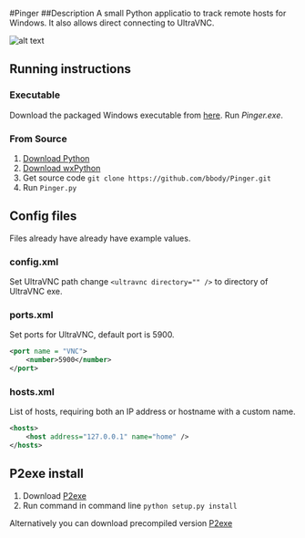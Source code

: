 #Pinger
##Description
A small Python applicatio to track remote hosts for Windows. It also allows direct connecting to UltraVNC.

![alt text](https://s3-ap-southeast-2.amazonaws.com/bbody-images/github/Pinger/screenshot.png "Screenshot of Pinger")

## Running instructions
### Executable
Download the packaged Windows executable from [here](https://github.com/bbody/Pinger/releases). Run *Pinger.exe*.

### From Source
1. [Download Python](https://www.python.org/)
2. [Download wxPython](http://www.wxpython.org/)
3. Get source code `git clone https://github.com/bbody/Pinger.git`
4. Run `Pinger.py`

## Config files
Files already have already have example values.

### config.xml
Set UltraVNC path change `<ultravnc directory="" />` to directory of UltraVNC exe.

### ports.xml
Set ports for UltraVNC, default port is 5900.

```xml
<port name = "VNC">
	<number>5900</number>
</port>
```

### hosts.xml
List of hosts, requiring both an IP address or hostname with a custom name.

```xml
<hosts>
	<host address="127.0.0.1" name="home" />
</hosts>
```

## P2exe install
1. Download [P2exe](http://www.py2exe.org/)
2. Run command in command line `python setup.py install`

Alternatively you can download precompiled version [P2exe](https://github.com/bbody/Pinger/releases/latest)

